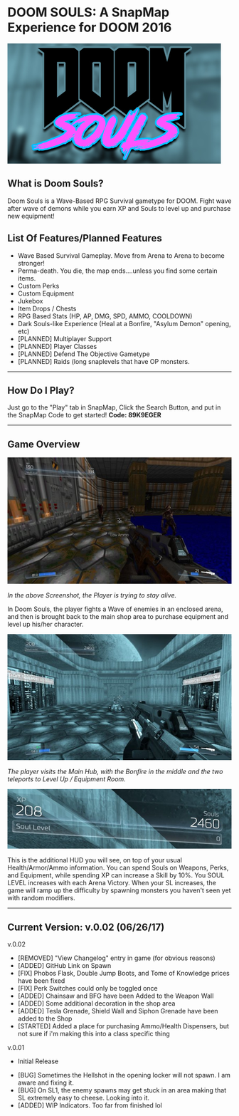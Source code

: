 # DOOM SOULS: A SnapMap Experience for DOOM 2016
![alt text](https://raw.githubusercontent.com/wimmywozzle/SNAPMAP_Doomsouls/master/doomsoulspic.jpg "Doom Souls Main Logo")

## What is Doom Souls?
Doom Souls is a Wave-Based RPG Survival gametype for DOOM. Fight wave after wave of demons while you earn XP and Souls to level up and purchase new equipment!

## List Of Features/Planned Features
+ Wave Based Survival Gameplay. Move from Arena to Arena to become stronger!
+ Perma-death. You die, the map ends....unless you find some certain items.
+ Custom Perks
+ Custom Equipment
+ Jukebox
+ Item Drops / Chests
+ RPG Based Stats (HP, AP, DMG, SPD, AMMO, COOLDOWN)
+ Dark Souls-like Experience (Heal at a Bonfire, "Asylum Demon" opening, etc)
+ [PLANNED] Multiplayer Support
+ [PLANNED] Player Classes
+ [PLANNED] Defend The Objective Gametype
+ [PLANNED] Raids (long snaplevels that have OP monsters.

---
## How Do I Play?

Just go to the "Play" tab in SnapMap, Click the Search Button, and put in the SnapMap Code to get started!
**Code: 89K9EGER**

---
## Game Overview
![alt text](https://raw.githubusercontent.com/wimmywozzle/SNAPMAP_Doomsouls/master/SS1.jpg "Doom Souls Gameplay")

*In the above Screenshot, the Player is trying to stay alive.*

In Doom Souls, the player fights a Wave of enemies in an enclosed arena, and then is brought back to the main shop area to purchase equipment and level up his/her character. 

![alt text](https://raw.githubusercontent.com/wimmywozzle/SNAPMAP_Doomsouls/master/SS2.jpg "Doom Souls Gameplay")

*The player visits the Main Hub, with the Bonfire in the middle and the two teleports to Level Up / Equipment Room.*

![alt text](https://raw.githubusercontent.com/wimmywozzle/SNAPMAP_Doomsouls/master/HUD1.jpg "Doom Souls Gameplay")

This is the additional HUD you will see, on top of your usual Health/Armor/Ammo information. You can spend Souls on Weapons, Perks, and Equipment, while spending XP can increase a Skill by 10%. You SOUL LEVEL increases with each Arena Victory. When your SL increases, the game will ramp up the difficulty by spawning monsters you haven't seen yet with random modifiers.

---
## Current Version: v.0.02 (06/26/17)
v.0.02
 - [REMOVED] "View Changelog" entry in game (for obvious reasons)
 - [ADDED] GitHub Link on Spawn
 - [FIX] Phobos Flask, Double Jump Boots, and Tome of Knowledge prices have been fixed
 - [FIX] Perk Switches could only be toggled once
 - [ADDED] Chainsaw and BFG have been Added to the Weapon Wall
 - [ADDED] Some additional decoration in the shop area
 - [ADDED] Tesla Grenade, Shield Wall and Siphon Grenade have been added to the Shop
 - [STARTED] Added a place for purchasing Ammo/Health Dispensers, but not sure if i'm making this into a class specific thing





v.0.01
+ Initial Release
- [BUG] Sometimes the Hellshot in the opening locker will not spawn. I am aware and fixing it.
- [BUG] On SL1, the enemy spawns may get stuck in an area making that SL extremely easy to cheese. Looking into it.
- [ADDED] WIP Indicators. Too far from finished lol
